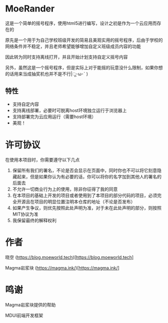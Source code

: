 # MoeRander
这是一个简单的摇号程序，使用html5进行编写，设计之初是作为一个云应用而存在的

原先是一个用于为自己学校班级开发的简易且美观实用的摇号程序，后由于学校的网络条件并不稳定，并且老师希望能够增加自定义班级成员内容的功能

因此转为同时支持离线打开，并且开始计划支持自定义摇号内容

另外，虽然这是一个摇号程序，但是实际上对于能摇的玩意没什么限制，如果你想的话用来当成抽奖机也并不是不行|ू･ω･` )

## 特性
- 支持自定内容
- 支持离线部署，必要时可脱离host环境独立运行于浏览器上
- 支持部署完为云应用运行（需要host环境）
- 美观！

# 许可协议
在使用本项目时，你需要遵守以下几点
1. 保留所有我们的署名，不论是否会显示在页面中，同时你也不可以将它刻意隐藏起来，但是如果你认为有必要的话，你可以将你的名字加到其他人的署名的后面去
2. 不允许一切商业行为上的使用，除非你征得了我的同意
3. 在本项目的基础上开发的项目或者使用到了本项目的部分代码的项目，必须完全开源且在项目的明显位置注明本仓库的地址（不论是否发布）
4. 如果产生争议，则优先按照此处声明为准，对于未在此处声明的部分，则按照MIT协议为准
5. 我保留最终的解释权利

# 作者

晓空 (https://blog.moeworld.tech)[https://blog.moeworld.tech]

Magma岩浆块 (https://magma.ink/)[https://magma.ink/]

#  鸣谢
Magma岩浆块提供的帮助

MDUI前端开发框架
